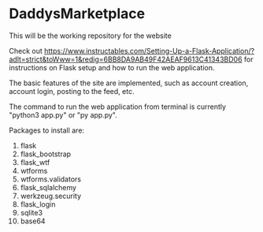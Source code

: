 # DaddysMarketplace

This will be the working repository for the website

Check out https://www.instructables.com/Setting-Up-a-Flask-Application/?adlt=strict&toWww=1&redig=6BB8DA9AB49F42AEAF9613C41343BD06 for instructions on Flask setup and how to run the web application.

The basic features of the site are implemented, such as account creation, account login, posting to the feed, etc.

The command to run the web application from terminal is currently "python3 app.py" or "py app.py".

Packages to install are:
  1. flask
  2. flask_bootstrap
  3. flask_wtf
  4. wtforms
  5. wtforms.validators
  6. flask_sqlalchemy
  7. werkzeug.security
  8. flask_login
  9. sqlite3
  10. base64
